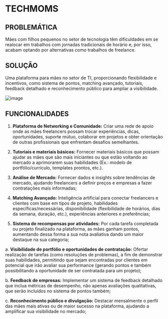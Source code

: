 # TECHMOMS

## PROBLEMÁTICA
  
  Mães com filhos pequenos no setor de tecnologia têm dificuldades em se realocar em trabalhos com jornadas tradicionais de horário e, por isso, acabam optando por alternativas como trabalhos de freelance.  

## SOLUÇÃO

  Uma plataforma para mães no setor de TI, proporcionando flexibilidade e incentivos, como sistema de pontos, matching avançado, tutoriais, feedback detalhado e reconhecimento público para ampliar a visibilidade.

  ![image](https://github.com/user-attachments/assets/8f17dd94-69c3-4415-bc77-4efacbb255b2)


## FUNCIONALIDADES

1.   <strong>Plataforma de Networking e Comunidade:</strong> Criar uma rede de apoio onde as mães freelancers possam trocar experiências, dicas, oportunidades, suporte mútuo, colaborar em projetos e obter orientação de outras profissionais que enfrentam desafios semelhantes.

2.   <strong>Tutoriais e materiais básicos:</strong> Fornecer materiais básicos que possam ajudar as mães que são mais iniciantes ou que estão voltando ao mercado a aprimorarem suas habilidades (Ex.: modelo de portfólio/currículo, templates prontos, etc.).

3.   <strong>Análise de Mercado:</strong> Fornecer dados e insights sobre tendências de mercado, ajudando freelancers a definir preços e empresas a fazer contratações mais informadas;

4.   <strong>Matching Avançado:</strong> Inteligência artificial para conectar freelancers e clientes com base em tipos de projeto, habilidades específicas/necessárias, disponibilidade (flexibilidade de horários, dias da semana, duração, etc.), experiências anteriores e preferências;

5.   <strong>Sistema de recompensas por atividades:</strong> Por cada tarefa completada ou projeto finalizado na plataforma, as mães ganham pontos, aumentando dessa forma a sua nota avaliativa dando um maior destaque na sua categoria;

a.      <strong>Visibilidade de portfólio e oportunidades de contratação:</strong> Ofertar realização de tarefas (como resoluções de problemas), a fim de demonstrar suas habilidades, permitindo que sejam encontradas por clientes em potencial que irão avaliar sua performance (gerando pontos e também possibilitando a oportunidade de ser contratada para um projeto);

b.      <strong>Feedback de empresas:</strong> Implementar um sistema de feedback detalhado que inclua métricas de desempenho, não apenas avaliações qualitativas, que serão incluídos no sistema de pontos também;

c.      <strong>Reconhecimento público e divulgação:</strong> Destacar mensalmente o perfil das mães mais ativas ou de maior sucesso na plataforma, ajudando a amplificar sua visibilidade no mercado;

